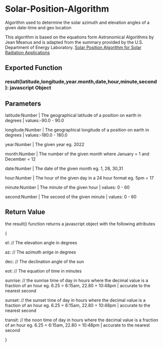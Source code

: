 # Solar-Position-Algorithm
Algorithm used to determine the solar azimuth and elevation angles of a given date-time and geo location

This algorithm is based on the equations form Astronomical Algorithms by Jean Meanus and is adapted from the summary provided by the U.S. Department of Energy Laboratory. [Solar Position Algorithm for
Solar Radiation Applications](https://www.nrel.gov/docs/fy08osti/34302.pdf)

## Exported Function
### result(latitude,longitude,year.month,date,hour,minute,second): javascript Object

## Parameters
latitude:Number | The geographical latitude of a position on earth in degrees | values:-90.0 - 90.0

longitude:Number | The geographical longitude of a position on earth in degrees | values:-180.0 - 180.0

year:Number | The given year eg. 2022

month:Number | The number of the given month where January = 1 and December = 12

date:Number | The date of the given month eg. 1, 28, 30,31

hour:Number | The hour of the given day in a 24 hour format eg. 5pm = 17

minute:Number | The minute of the given hour | values: 0 - 60

second:Number | The second of the given minute | values: 0 - 60

## Return Value
the result() function returns a javascript object with the following attributes

{
 
 el: // The elevation angle in degrees
  
  az: // The azimuth anlge in degrees
  
  dec: // The declination angle of the sun
  
  eot: // The equation of time in minutes
  
  sunrise: // the sunrise time of day in hours where the decimal value is a fraction of an hour eg. 6.25 = 6:15am, 22.80 = 10:48pm | accurate to the nearest second
  
  sunset: // the sunset time of day in hours where the decimal value is a fraction of an hour eg. 6.25 = 6:15am, 22.80 = 10:48pm | accurate to the nearest second
  
  transit: // the noon time of day in hours where the decimal value is a fraction of an hour eg. 6.25 = 6:15am, 22.80 = 10:48pm | accurate to the nearest second
  
}

